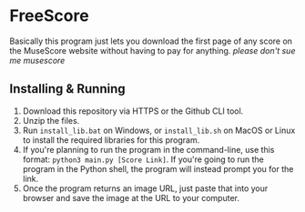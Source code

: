 # FreeScore
Basically this program just lets you download the first page of any score on the MuseScore website without having to pay for anything. *please don't sue me musescore*

## Installing & Running

1) Download this repository via HTTPS or the Github CLI tool.
2) Unzip the files.
3) Run `install_lib.bat` on Windows, or `install_lib.sh` on MacOS or Linux to install the required libraries for this program.
4) If you're planning to run the program in the command-line, use this format: `python3 main.py [Score Link]`. If you're going to run the program in the Python shell, the program will instead prompt you for the link.
5) Once the program returns an image URL, just paste that into your browser and save the image at the URL to your computer.
